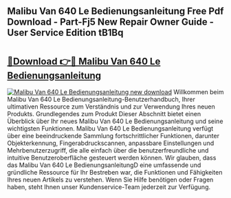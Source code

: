 ## Malibu Van 640 Le Bedienungsanleitung Free Pdf Download - Part-Fj5 New Repair Owner Guide - User Service Edition tB1Bq

# <h2><a href="http://df31jd.blite.top/?on=Malibu+Van+640+Le+Bedienungsanleitung">🔗Download 👉🔴 Malibu Van 640 Le Bedienungsanleitung</a></h2>

[![Malibu Van 640 Le Bedienungsanleitung new download](https://i.imgur.com/lujVjoI.png)](http://df31jd.blite.top/?on=Malibu+Van+640+Le+Bedienungsanleitung)
Willkommen beim Malibu Van 640 Le Bedienungsanleitung-Benutzerhandbuch, Ihrer ultimativen Ressource zum Verständnis und zur Verwendung Ihres neuen Produkts. Grundlegendes zum Produkt Dieser Abschnitt bietet einen Überblick über Ihr neues Malibu Van 640 Le Bedienungsanleitung und seine wichtigsten Funktionen. Malibu Van 640 Le Bedienungsanleitung verfügt über eine beeindruckende Sammlung fortschrittlicher Funktionen, darunter Objekterkennung, Fingerabdruckscannen, anpassbare Einstellungen und Mehrbenutzerzugriff, die alle einfach über die benutzerfreundliche und intuitive Benutzeroberfläche gesteuert werden können. Wir glauben, dass das Malibu Van 640 Le BedienungsanleitungD eine umfassende und gründliche Ressource für Ihr Bestreben war, die Funktionen und Fähigkeiten Ihres neuen Artikels zu verstehen. Wenn Sie Hilfe benötigen oder Fragen haben, steht Ihnen unser Kundenservice-Team jederzeit zur Verfügung.
